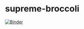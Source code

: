 # supreme-broccoli

[![Binder](https://mybinder.org/badge_logo.svg)](https://mybinder.org/v2/gh/felixbiessmann/supreme-broccoli/master?urlpath=%2Fvoila%2Frender%2Ftwitter-topics.ipynb)

